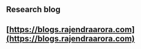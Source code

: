 Research blog
--------------

[https://blogs.rajendraarora.com](https://blogs.rajendraarora.com)
------------------------------------------------------------------
